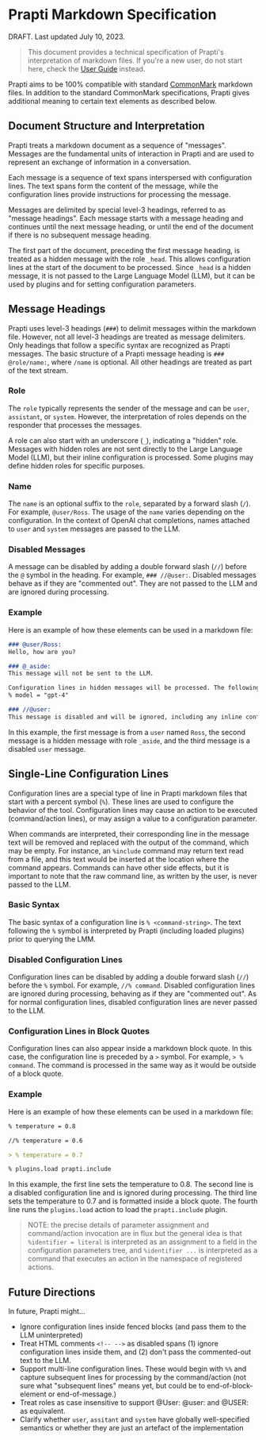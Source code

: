# Prapti Markdown Specification

DRAFT. Last updated July 10, 2023.

> This document provides a technical specification of Prapti's interpretation of markdown files. If you're a new user, do not start here, check the [User Guide](user_guide.md) instead.

Prapti aims to be 100% compatible with standard [CommonMark](https://commonmark.org/) markdown files. In addition to the standard CommonMark specifications, Prapti gives additional meaning to certain text elements as described below.

## Document Structure and Interpretation

Prapti treats a markdown document as a sequence of "messages". Messages are the fundamental units of interaction in Prapti and are used to represent an exchange of information in a conversation.

Each message is a sequence of text spans interspersed with configuration lines. The text spans form the content of the message, while the configuration lines provide instructions for processing the message.

Messages are delimited by special level-3 headings, referred to as "message headings". Each message starts with a message heading and continues until the next message heading, or until the end of the document if there is no subsequent message heading.

The first part of the document, preceding the first message heading, is treated as a hidden message with the role `_head`. This allows configuration lines at the start of the document to be processed. Since `_head` is a hidden message, it is not passed to the Large Language Model (LLM), but it can be used by plugins and for setting configuration parameters.


## Message Headings

Prapti uses level-3 headings (`###`) to delimit messages within the markdown file. However, not all level-3 headings are treated as message delimiters. Only headings that follow a specific syntax are recognized as Prapti messages. The basic structure of a Prapti message heading is `### @role/name:`, where `/name` is optional. All other headings are treated as part of the text stream.

### Role

The `role` typically represents the sender of the message and can be `user`, `assistant`, or `system`. However, the interpretation of roles depends on the responder that processes the messages.

A role can also start with an underscore (`_`), indicating a "hidden" role. Messages with hidden roles are not sent directly to the Large Language Model (LLM), but their inline configuration is processed. Some plugins may define hidden roles for specific purposes.

### Name

The `name` is an optional suffix to the `role`, separated by a forward slash (`/`). For example, `@user/Ross`. The usage of the `name` varies depending on the configuration. In the context of OpenAI chat completions, names attached to `user` and `system` messages are passed to the LLM.

### Disabled Messages

A message can be disabled by adding a double forward slash (`//`) before the `@` symbol in the heading. For example, `### //@user:`. Disabled messages behave as if they are "commented out". They are not passed to the LLM and are ignored during processing.

### Example

Here is an example of how these elements can be used in a markdown file:

```markdown
### @user/Ross:
Hello, how are you?

### @_aside:
This message will not be sent to the LLM.

Configuration lines in hidden messages will be processed. The following line will change the model.
% model = "gpt-4"

### //@user:
This message is disabled and will be ignored, including any inline configuration.
```

In this example, the first message is from a `user` named `Ross`, the second message is a hidden message with role `_aside`, and the third message is a disabled `user` message.


## Single-Line Configuration Lines

Configuration lines are a special type of line in Prapti markdown files that start with a percent symbol (`%`). These lines are used to configure the behavior of the tool. Configuration lines may cause an action to be executed (command/action lines), or may assign a value to a configuration parameter.

When commands are interpreted, their corresponding line in the message text will be removed and replaced with the output of the command, which may be empty. For instance, an `%include` command may return text read from a file, and this text would be inserted at the location where the command appears. Commands can have other side effects, but it is important to note that the raw command line, as written by the user, is never passed to the LLM.

### Basic Syntax

The basic syntax of a configuration line is `% <command-string>`. The text following the `%` symbol is interpreted by Prapti (including loaded plugins) prior to querying the LMM.

### Disabled Configuration Lines

Configuration lines can be disabled by adding a double forward slash (`//`) before the `%` symbol. For example, `//% command`. Disabled configuration lines are ignored during processing, behaving as if they are "commented out". As for normal configuration lines, disabled configuration lines are never passed to the LLM.

### Configuration Lines in Block Quotes

Configuration lines can also appear inside a markdown block quote. In this case, the configuration line is preceded by a `>` symbol. For example, `> % command`. The command is processed in the same way as it would be outside of a block quote.

### Example

Here is an example of how these elements can be used in a markdown file:

```markdown
% temperature = 0.8

//% temperature = 0.6

> % temperature = 0.7

% plugins.load prapti.include
```

In this example, the first line sets the temperature to 0.8. The second line is a disabled configuration line and is ignored during processing. The third line sets the temperature to 0.7 and is formatted inside a block quote. The fourth line runs the `plugins.load` action to load the `prapti.include` plugin.

> NOTE: the precise details of parameter assignment and command/action invocation are in flux but the general idea is that `%identifier = literal` is interpreted as an assignment to a field in the configuration parameters tree, and `%identifier ...` is interpreted as a command that executes an action in the namespace of registered actions.


## Future Directions

In future, Prapti might...

- Ignore configuration lines inside fenced blocks (and pass them to the LLM uninterpreted)
- Treat HTML comments `<!-- -->` as disabled spans (1) ignore configuration lines inside them, and (2) don't pass the commented-out text to the LLM.
- Support multi-line configuration lines. These would begin with `%%` and capture subsequent lines for processing by the command/action (not sure what "subsequent lines" means yet, but could be to end-of-block-element or end-of-message.)
- Treat roles as case insensitive to support @User: @user: and @USER: as equivalent.
- Clarify whether `user`, `assitant` and `system` have globally well-specified semantics or whether they are just an artefact of the implementation
